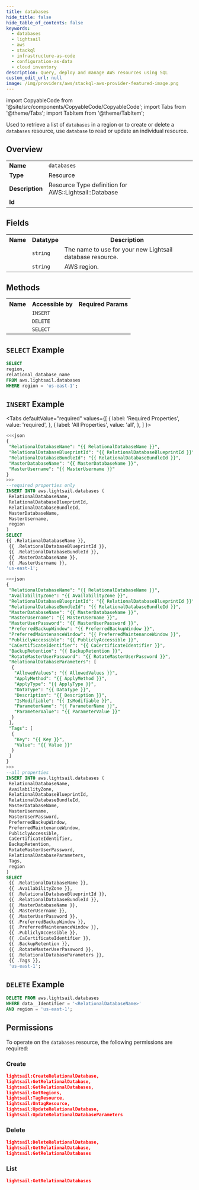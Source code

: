```yaml
---
title: databases
hide_title: false
hide_table_of_contents: false
keywords:
  - databases
  - lightsail
  - aws
  - stackql
  - infrastructure-as-code
  - configuration-as-data
  - cloud inventory
description: Query, deploy and manage AWS resources using SQL
custom_edit_url: null
image: /img/providers/aws/stackql-aws-provider-featured-image.png
---
```


import CopyableCode from '@site/src/components/CopyableCode/CopyableCode';
import Tabs from '@theme/Tabs';
import TabItem from '@theme/TabItem';


Used to retrieve a list of <code>databases</code> in a region or to create or delete a <code>databases</code> resource, use <code>database</code> to read or update an individual resource.

## Overview
<table><tbody>
<tr><td><b>Name</b></td><td><code>databases</code></td></tr>
<tr><td><b>Type</b></td><td>Resource</td></tr>
<tr><td><b>Description</b></td><td>Resource Type definition for AWS::Lightsail::Database</td></tr>
<tr><td><b>Id</b></td><td><CopyableCode code="aws.lightsail.databases" /></td></tr>
</tbody></table>

## Fields
<table><tbody>
<tr><th>Name</th><th>Datatype</th><th>Description</th></tr>
<tr><td><CopyableCode code="relational_database_name" /></td><td><code>string</code></td><td>The name to use for your new Lightsail database resource.</td></tr>
<tr><td><CopyableCode code="region" /></td><td><code>string</code></td><td>AWS region.</td></tr>

</tbody></table>

## Methods

<table><tbody>
  <tr>
    <th>Name</th>
    <th>Accessible by</th>
    <th>Required Params</th>
  </tr>
  <tr>
    <td><CopyableCode code="create_resource" /></td>
    <td><code>INSERT</code></td>
    <td><CopyableCode code="data__DesiredState, region" /></td>
  </tr>
  <tr>
    <td><CopyableCode code="delete_resource" /></td>
    <td><code>DELETE</code></td>
    <td><CopyableCode code="data__Identifier, region" /></td>
  </tr>
  <tr>
    <td><CopyableCode code="list_resource" /></td>
    <td><code>SELECT</code></td>
    <td><CopyableCode code="region" /></td>
  </tr>
</tbody></table>

## `SELECT` Example
```sql
SELECT
region,
relational_database_name
FROM aws.lightsail.databases
WHERE region = 'us-east-1';
```

## `INSERT` Example

<Tabs
    defaultValue="required"
    values={[
      { label: 'Required Properties', value: 'required', },
      { label: 'All Properties', value: 'all', },
    ]
}>
<TabItem value="required">

```sql
<<<json
{
 "RelationalDatabaseName": "{{ RelationalDatabaseName }}",
 "RelationalDatabaseBlueprintId": "{{ RelationalDatabaseBlueprintId }}",
 "RelationalDatabaseBundleId": "{{ RelationalDatabaseBundleId }}",
 "MasterDatabaseName": "{{ MasterDatabaseName }}",
 "MasterUsername": "{{ MasterUsername }}"
}
>>>
--required properties only
INSERT INTO aws.lightsail.databases (
 RelationalDatabaseName,
 RelationalDatabaseBlueprintId,
 RelationalDatabaseBundleId,
 MasterDatabaseName,
 MasterUsername,
 region
)
SELECT 
{{ .RelationalDatabaseName }},
 {{ .RelationalDatabaseBlueprintId }},
 {{ .RelationalDatabaseBundleId }},
 {{ .MasterDatabaseName }},
 {{ .MasterUsername }},
'us-east-1';
```
</TabItem>
<TabItem value="all">

```sql
<<<json
{
 "RelationalDatabaseName": "{{ RelationalDatabaseName }}",
 "AvailabilityZone": "{{ AvailabilityZone }}",
 "RelationalDatabaseBlueprintId": "{{ RelationalDatabaseBlueprintId }}",
 "RelationalDatabaseBundleId": "{{ RelationalDatabaseBundleId }}",
 "MasterDatabaseName": "{{ MasterDatabaseName }}",
 "MasterUsername": "{{ MasterUsername }}",
 "MasterUserPassword": "{{ MasterUserPassword }}",
 "PreferredBackupWindow": "{{ PreferredBackupWindow }}",
 "PreferredMaintenanceWindow": "{{ PreferredMaintenanceWindow }}",
 "PubliclyAccessible": "{{ PubliclyAccessible }}",
 "CaCertificateIdentifier": "{{ CaCertificateIdentifier }}",
 "BackupRetention": "{{ BackupRetention }}",
 "RotateMasterUserPassword": "{{ RotateMasterUserPassword }}",
 "RelationalDatabaseParameters": [
  {
   "AllowedValues": "{{ AllowedValues }}",
   "ApplyMethod": "{{ ApplyMethod }}",
   "ApplyType": "{{ ApplyType }}",
   "DataType": "{{ DataType }}",
   "Description": "{{ Description }}",
   "IsModifiable": "{{ IsModifiable }}",
   "ParameterName": "{{ ParameterName }}",
   "ParameterValue": "{{ ParameterValue }}"
  }
 ],
 "Tags": [
  {
   "Key": "{{ Key }}",
   "Value": "{{ Value }}"
  }
 ]
}
>>>
--all properties
INSERT INTO aws.lightsail.databases (
 RelationalDatabaseName,
 AvailabilityZone,
 RelationalDatabaseBlueprintId,
 RelationalDatabaseBundleId,
 MasterDatabaseName,
 MasterUsername,
 MasterUserPassword,
 PreferredBackupWindow,
 PreferredMaintenanceWindow,
 PubliclyAccessible,
 CaCertificateIdentifier,
 BackupRetention,
 RotateMasterUserPassword,
 RelationalDatabaseParameters,
 Tags,
 region
)
SELECT 
 {{ .RelationalDatabaseName }},
 {{ .AvailabilityZone }},
 {{ .RelationalDatabaseBlueprintId }},
 {{ .RelationalDatabaseBundleId }},
 {{ .MasterDatabaseName }},
 {{ .MasterUsername }},
 {{ .MasterUserPassword }},
 {{ .PreferredBackupWindow }},
 {{ .PreferredMaintenanceWindow }},
 {{ .PubliclyAccessible }},
 {{ .CaCertificateIdentifier }},
 {{ .BackupRetention }},
 {{ .RotateMasterUserPassword }},
 {{ .RelationalDatabaseParameters }},
 {{ .Tags }},
 'us-east-1';
```
</TabItem>
</Tabs>

## `DELETE` Example

```sql
DELETE FROM aws.lightsail.databases
WHERE data__Identifier = '<RelationalDatabaseName>'
AND region = 'us-east-1';
```

## Permissions

To operate on the <code>databases</code> resource, the following permissions are required:

### Create
```json
lightsail:CreateRelationalDatabase,
lightsail:GetRelationalDatabase,
lightsail:GetRelationalDatabases,
lightsail:GetRegions,
lightsail:TagResource,
lightsail:UntagResource,
lightsail:UpdateRelationalDatabase,
lightsail:UpdateRelationalDatabaseParameters
```

### Delete
```json
lightsail:DeleteRelationalDatabase,
lightsail:GetRelationalDatabase,
lightsail:GetRelationalDatabases
```

### List
```json
lightsail:GetRelationalDatabases
```

